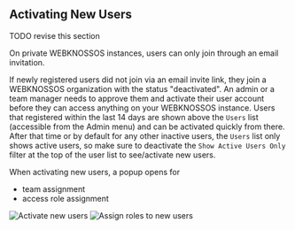 ## Activating New Users
TODO revise this section

On private WEBKNOSSOS instances, users can only join through an email invitation.

If newly registered users did not join via an email invite link, they join a WEBKNOSSOS organization with the status "deactivated". An admin or a team manager needs to approve them and activate their user account before they can access anything on your WEBKNOSSOS instance. 
Users that registered within the last 14 days are shown above the `Users` list (accessible from the Admin menu) and can be activated quickly from there.
After that time or by default for any other inactive users, the `Users` list only shows active users, so make sure to deactivate the `Show Active Users Only` filter at the top of the user list to see/activate new users.


When activating new users, a popup opens for

  - team assignment
  - access role assignment

![Activate new users](./images/users_activate1.jpeg)
![Assign roles to new users](./images/users_activate2.jpeg)